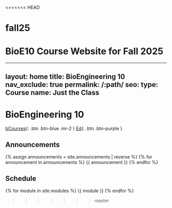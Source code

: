 <<<<<<< HEAD
# fall25
BioE10 Course Website for Fall 2025
=======
---
layout: home
title: BioEngineering 10
nav_exclude: true
permalink: /:path/
seo:
  type: Course
  name: Just the Class
---

# BioEngineering 10
[bCourses](https://bcourses.berkeley.edu/courses/1526813){: .btn .btn-blue .mr-2 }
[Ed](https://edstem.org/us/courses/41881/discussion/){: .btn .btn-purple }

## Announcements

{% assign announcements = site.announcements | reverse %}
{% for announcement in announcements %}
{{ announcement }}
{% endfor %}

## Schedule

{% for module in site.modules %}
{{ module }}
{% endfor %}
>>>>>>> master
